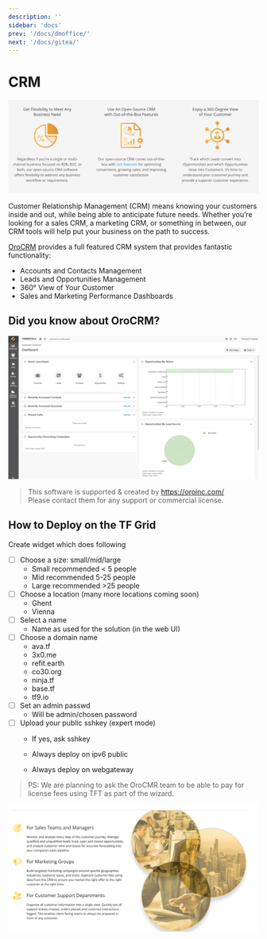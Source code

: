 ```yaml
---
description: ''
sidebar: 'docs'
prev: '/docs/dmoffice/'
next: '/docs/gitea/'
---
```


# CRM

![](./img/orocrm_1.png)

Customer Relationship Management (CRM) means knowing your customers inside and out, while being able to anticipate future needs. Whether you’re looking for a sales CRM, a marketing CRM, or something in between, our CRM tools will help put your business on the path to success.

[OroCRM](https://oroinc.com/orocrm/) provides a full featured CRM system that provides fantastic functionality:
- Accounts and Contacts Management
- Leads and Opportunities Management
- 360° View of Your Customer
- Sales and Marketing Performance Dashboards

## Did you know about OroCRM?

![](./img/orocrm_screenshot1.png)

> This software is supported & created by https://oroinc.com/ <BR>
> Please contact them for any support or commercial license.

## How to Deploy on the TF Grid

Create widget which does following

- [ ] Choose a size: small/mid/large
  - Small recommended < 5 people
  - Mid recommended 5-25 people
  - Large recommended >25 people
- [ ] Choose a location (many more locations coming soon)
  - Ghent
  - Vienna
- [ ] Select a name
  - Name as used for the solution (in the web UI)
- [ ] Choose a domain name 
  - ava.tf
  - 3x0.me
  - refit.earth
  - co30.org
  - ninja.tf
  - base.tf
  - tf9.io
- [ ] Set an admin passwd
  - Will be admin/chosen password
- [ ] Upload your public sshkey (expert mode)
  - If yes, ask sshkey

  - Always deploy on ipv6 public
  - Always deploy on webgateway

> PS: We are planning to ask the OroCMR team to be able to pay for license fees using TFT as part of 
> the wizard.

![](./img/oro_crm.png)